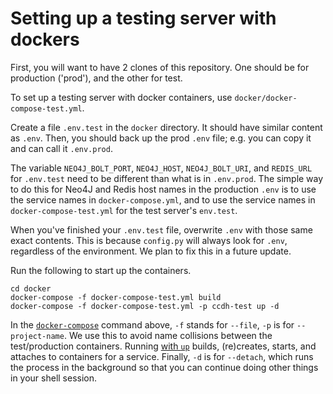 # Setting up a testing server with dockers
First, you will want to have 2 clones of this repository. One should be for production ('prod'), and the other for test.

To set up a testing server with docker containers, use `docker/docker-compose-test.yml`. 

Create a file `.env.test` in the `docker` directory. It should have similar content as `.env`. Then, you should back up
the prod `.env` file; e.g. you can copy it and can call it `.env.prod`.

The variable `NEO4J_BOLT_PORT`, `NEO4J_HOST`, `NEO4J_BOLT_URI`, and `REDIS_URL` for `.env.test` need to be different 
than what is in `.env.prod`. The simple way to do this for Neo4J and Redis host names in the production `.env` is to use
the service names in `docker-compose.yml`, and to use the service names in `docker-compose-test.yml` for the test 
server's `env.test`.

When you've finished your `.env.test` file, overwrite `.env` with those same exact contents. This is because `config.py`
will always look for `.env`, regardless of the environment. We plan to fix this in a future update.

Run the following to start up the containers.

```
cd docker
docker-compose -f docker-compose-test.yml build
docker-compose -f docker-compose-test.yml -p ccdh-test up -d
```

In the [`docker-compose`](https://docs.docker.com/compose/) command above, `-f` stands for `--file`, `-p` is 
for `--project-name`. We use this to avoid name collisions between the test/production containers. Running 
[with `up`](https://docs.docker.com/compose/reference/up/) builds, (re)creates, starts, and attaches to containers for 
a service. Finally, `-d` is for `--detach`, which runs the process in the background so that you can continue doing 
other things in your shell session.
